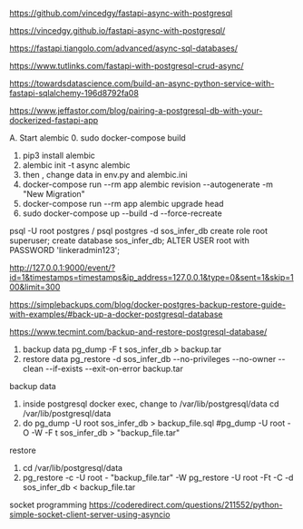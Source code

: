 https://github.com/vincedgy/fastapi-async-with-postgresql

https://vincedgy.github.io/fastapi-async-with-postgresql/

https://fastapi.tiangolo.com/advanced/async-sql-databases/

https://www.tutlinks.com/fastapi-with-postgresql-crud-async/

https://towardsdatascience.com/build-an-async-python-service-with-fastapi-sqlalchemy-196d8792fa08


https://www.jeffastor.com/blog/pairing-a-postgresql-db-with-your-dockerized-fastapi-app

A. Start alembic
0. sudo docker-compose build
1. pip3 install alembic
2. alembic init -t async alembic
3. then , change data in env.py and alembic.ini
4. docker-compose run --rm app alembic revision --autogenerate -m "New Migration"
5. docker-compose run --rm app alembic upgrade head
6. sudo docker-compose up --build -d --force-recreate

psql -U root postgres / psql postgres -d sos_infer_db
create role root superuser;
create database sos_infer_db;
ALTER USER root with PASSWORD 'linkeradmin123';


http://127.0.0.1:9000/event/?id=1&timestamps=timestamps&ip_address=127.0.0.1&type=0&sent=1&skip=100&limit=300


https://simplebackups.com/blog/docker-postgres-backup-restore-guide-with-examples/#back-up-a-docker-postgresql-database


https://www.tecmint.com/backup-and-restore-postgresql-database/
1. backup data 
    pg_dump -F t sos_infer_db > backup.tar
2. restore data
 pg_restore -d sos_infer_db --no-privileges --no-owner --clean --if-exists --exit-on-error backup.tar

backup data
1. inside postgresql docker exec, change to /var/lib/postgresql/data
    cd /var/lib/postgresql/data
2. do 
    pg_dump -U root sos_infer_db  > backup_file.sql
#pg_dump -U root -O -W -F t sos_infer_db >  "backup_file.tar"


restore
1. cd /var/lib/postgresql/data
2.  pg_restore -c -U root - "backup_file.tar" -W
pg_restore -U root -Ft -C -d sos_infer_db < backup_file.tar

socket programming
https://coderedirect.com/questions/211552/python-simple-socket-client-server-using-asyncio